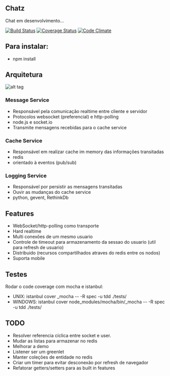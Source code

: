 ## Chatz

Chat em desenvolvimento... 
	
[![Build Status](https://api.travis-ci.org/jefperito/chatz.png)](http://travis-ci.org/#!/jefperito/chatz)
[![Coverage Status](https://coveralls.io/repos/jefperito/chatz/badge.png)](https://coveralls.io/r/jefperito/chatz)
[![Code Climate](https://codeclimate.com/github/jefperito/chatz.png)](https://codeclimate.com/github/jefperito/chatz)

## Para instalar:
 - npm install

## Arquitetura

![alt tag](https://raw.github.com/jefperito/chatz/master/docs/Diagram.png)

### Message Service
 - Responsável pela comunicação realtime entre cliente e servidor
 - Protocolos websocket (preferencial) e http-polling
 - node.js e socket.io
 - Transmite mensagens recebidas para o cache service

### Cache Service
 - Responsável em realizar cache im memory das informações transitadas
 - redis
 - orientado à eventos (pub/sub)

### Logging Service
 - Responsável por persistir as mensagens transitadas
 - Ouvir as mudanças do cache service
 - python, gevent, RethinkDb

## Features
 - WebSocket/http-polling como transporte
 - Hard realtime
 - Multi conexões de um mesmo usuario
 - Controle de timeout para armazenamento da sessao do usuario (util para refresh de usuario)
 - Distribuido (recursos compartilhados atraves do redis entre os nodos)
 - Suporta mobile

## Testes
Rodar o code coverage com mocha e istanbul:
 - UNIX: istanbul cover _mocha -- -R spec -u tdd ./tests/
 - WINDOWS: istanbul cover node_modules/mocha/bin/_mocha -- -R spec -u tdd ./tests/

## TODO
 - Resolver referencia cíclica entre socket e user.
 - Mudar as listas para armazenar no redis
 - Melhorar a demo
 - Listener ser um greenlet
 - Manter coleções de entidade no redis
 - Criar um timer para evitar desconexão por refresh de navegador
 - Refatorar getters/setters para as built in features
